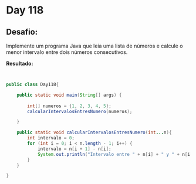 # Day 118

## Desafio:

Implemente um programa Java que leia uma lista de números e calcule o menor intervalo entre dois números consecutivos.		

**Resultado:**

```java


public class Day118{

    public static void main(String[] args) {
        
        int[] numeros = {1, 2, 3, 4, 5};
        calcularIntervalosEntresNumero(numeros);

    }

    public static void calcularIntervalosEntresNumero(int...n){
        int intervalo = 0;
        for (int i = 0; i < n.length - 1; i++) {
            intervalo = n[i + 1] - n[i];
            System.out.println("Intervalo entre " + n[i] + " y " + n[i + 1] + " es: " + intervalo);
        }
    }

}
